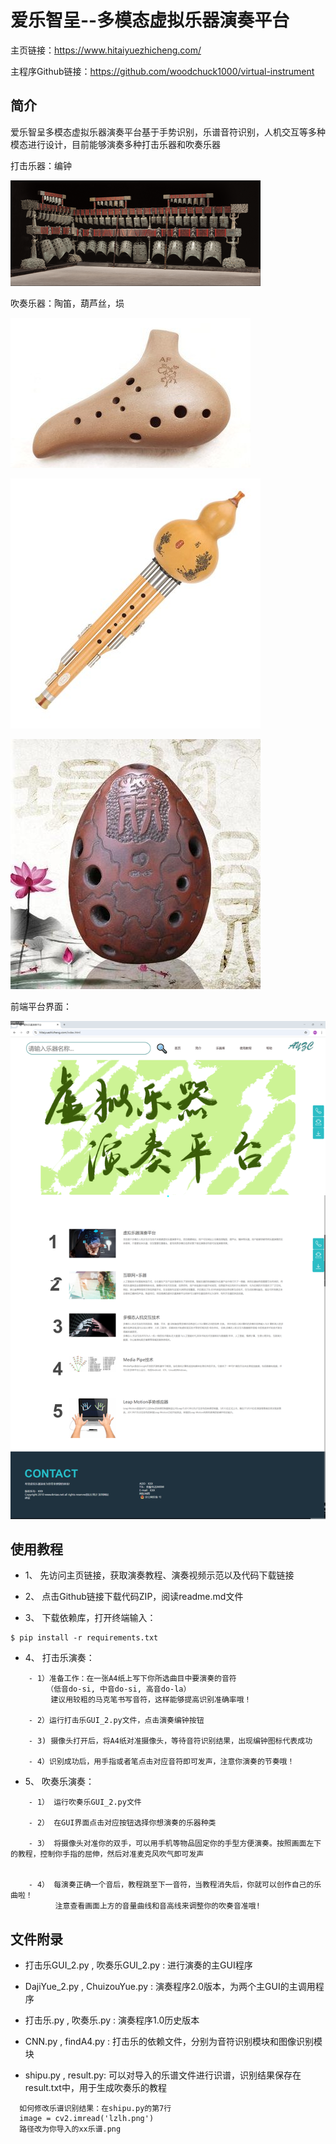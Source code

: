 # 爱乐智呈--多模态虚拟乐器演奏平台
主页链接：https://www.hitaiyuezhicheng.com/

主程序Github链接：https://github.com/woodchuck1000/virtual-instrument


## 简介
爱乐智呈多模态虚拟乐器演奏平台基于手势识别，乐谱音符识别，人机交互等多种模态进行设计，目前能够演奏多种打击乐器和吹奏乐器

打击乐器：编钟

![GitHub Logo](编钟GUI背景.png)

吹奏乐器：陶笛，葫芦丝，埙

![GitHub Logo](陶笛GUI背景.png)

![GitHub Logo](葫芦丝GUI背景.png)

![GitHub Logo](埙GUI背景.png)


前端平台界面：

![GitHub Logo](主页.png)


## 使用教程
- 1、 先访问主页链接，获取演奏教程、演奏视频示范以及代码下载链接


- 2、 点击Github链接下载代码ZIP，阅读readme.md文件


- 3、 下载依赖库，打开终端输入：

```
$ pip install -r requirements.txt
```

- 4、 打击乐演奏：
    
```
    - 1）准备工作：在一张A4纸上写下你所选曲目中要演奏的音符
        （低音do-si, 中音do-si, 高音do-la）
         建议用较粗的马克笔书写音符，这样能够提高识别准确率哦！

    - 2）运行打击乐GUI_2.py文件，点击演奏编钟按钮

    - 3) 摄像头打开后，将A4纸对准摄像头，等待音符识别结果，出现编钟图标代表成功

    - 4）识别成功后，用手指或者笔点击对应音符即可发声，注意你演奏的节奏哦！
```

- 5、 吹奏乐演奏：
    
```
    - 1） 运行吹奏乐GUI_2.py文件
   
    - 2） 在GUI界面点击对应按钮选择你想演奏的乐器种类

    - 3） 将摄像头对准你的双手，可以用手机等物品固定你的手型方便演奏。按照画面左下的教程，控制你手指的屈伸，然后对准麦克风吹气即可发声
          

    - 4） 每演奏正确一个音后，教程跳至下一音符，当教程消失后，你就可以创作自己的乐曲啦！
          注意查看画面上方的音量曲线和音高线来调整你的吹奏音准哦!
```

## 文件附录
- 打击乐GUI_2.py , 吹奏乐GUI_2.py : 进行演奏的主GUI程序


- DajiYue_2.py , ChuizouYue.py : 演奏程序2.0版本，为两个主GUI的主调用程序


- 打击乐.py , 吹奏乐.py : 演奏程序1.0历史版本


- CNN.py , findA4.py : 打击乐的依赖文件，分别为音符识别模块和图像识别模块


- shipu.py , result.py: 可以对导入的乐谱文件进行识谱，识别结果保存在result.txt中，用于生成吹奏乐的教程
```
  如何修改乐谱识别结果：在shipu.py的第7行
  image = cv2.imread('lzlh.png')
  路径改为你导入的xx乐谱.png
```






